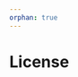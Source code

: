 ```yaml
---
orphan: true
---
```


# License

```{include} ../LICENSE

```
                                                                                                                                                                                                                                                                                                                                                  